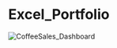 # Excel_Portfolio
![CoffeeSales_Dashboard](https://github.com/aumya/Excel_Portfolio/assets/55890070/aea24b04-0444-40f6-97e2-a9cca9a491d0) 
